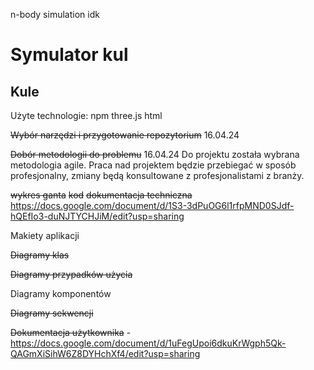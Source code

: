 n-body simulation idk

# Symulator kul
## Kule

Użyte technologie:
npm
three.js
html


<s>Wybór narzędzi i przygotowanie repozytorium</s> 16.04.24


<s>Dobór metodologii do problemu</s> 16.04.24
Do projektu została wybrana metodologia agile. Praca nad projektem będzie przebiegać w sposób profesjonalny, zmiany będą konsultowane z profesjonalistami z branży.

<s>wykres ganta</s>
<s>kod</s>
<s>dokumentacja techniczna</s> https://docs.google.com/document/d/1S3-3dPuOG6l1rfpMND0SJdf-hQEfIo3-duNJTYCHJiM/edit?usp=sharing
<s></s>


Makiety aplikacji


<s>Diagramy klas</s>


<s>Diagramy przypadków użycia</s>


Diagramy komponentów


<s>Diagramy sekwencji</s>


<s>Dokumentacja użytkownika</s> - https://docs.google.com/document/d/1uFegUpoi6dkuKrWgph5Qk-QAGmXiSihW6Z8DYHchXf4/edit?usp=sharing
